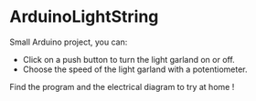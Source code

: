 # ArduinoLightString

Small Arduino project, you can:
 * Click on a push button to turn the light garland on or off.
 * Choose the speed of the light garland with a potentiometer.
 
 Find the program and the electrical diagram to try at home !
